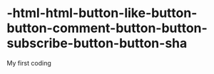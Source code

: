 # -html-html-button-like-button-button-comment-button-button-subscribe-button-button-sha
My first coding
